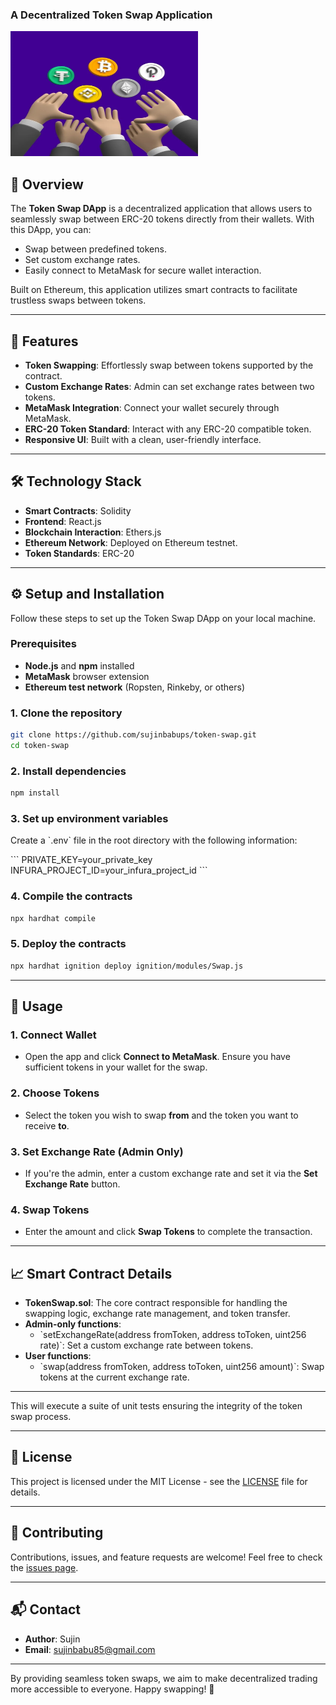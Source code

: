 
### A Decentralized Token Swap Application

<img src="https://github.com/sujinbabups/token-swap/blob/main/ff786b1e80594d7ebf822e874cf997ea.webp" width="300px" height="200px">

## 📜 Overview

The **Token Swap DApp** is a decentralized application that allows users to seamlessly swap between ERC-20 tokens directly from their wallets. With this DApp, you can:
- Swap between predefined tokens.
- Set custom exchange rates.
- Easily connect to MetaMask for secure wallet interaction.

Built on Ethereum, this application utilizes smart contracts to facilitate trustless swaps between tokens.

---

## 🚀 Features

- **Token Swapping**: Effortlessly swap between tokens supported by the contract.
- **Custom Exchange Rates**: Admin can set exchange rates between two tokens.
- **MetaMask Integration**: Connect your wallet securely through MetaMask.
- **ERC-20 Token Standard**: Interact with any ERC-20 compatible token.
- **Responsive UI**: Built with a clean, user-friendly interface.

---

## 🛠️ Technology Stack

- **Smart Contracts**: Solidity
- **Frontend**: React.js
- **Blockchain Interaction**: Ethers.js
- **Ethereum Network**: Deployed on Ethereum testnet.
- **Token Standards**: ERC-20

---



## ⚙️ Setup and Installation

Follow these steps to set up the Token Swap DApp on your local machine.

### Prerequisites
- **Node.js** and **npm** installed
- **MetaMask** browser extension
- **Ethereum test network** (Ropsten, Rinkeby, or others)

### 1. Clone the repository

``` bash
git clone https://github.com/sujinbabups/token-swap.git
cd token-swap
```

### 2. Install dependencies

```bash
npm install
```

### 3. Set up environment variables

Create a \`.env\` file in the root directory with the following information:

\`\`\`
PRIVATE_KEY=your_private_key
INFURA_PROJECT_ID=your_infura_project_id
\`\`\`

### 4. Compile the contracts

```bash
npx hardhat compile
```

### 5. Deploy the contracts

```bash
npx hardhat ignition deploy ignition/modules/Swap.js
```

---

## 📖 Usage

### 1. Connect Wallet
- Open the app and click **Connect to MetaMask**. Ensure you have sufficient tokens in your wallet for the swap.

### 2. Choose Tokens
- Select the token you wish to swap **from** and the token you want to receive **to**.

### 3. Set Exchange Rate (Admin Only)
- If you're the admin, enter a custom exchange rate and set it via the **Set Exchange Rate** button.

### 4. Swap Tokens
- Enter the amount and click **Swap Tokens** to complete the transaction.

---

## 📈 Smart Contract Details

- **TokenSwap.sol**: The core contract responsible for handling the swapping logic, exchange rate management, and token transfer.
- **Admin-only functions**:
  - \`setExchangeRate(address fromToken, address toToken, uint256 rate)\`: Set a custom exchange rate between tokens.
- **User functions**:
  - \`swap(address fromToken, address toToken, uint256 amount)\`: Swap tokens at the current exchange rate.

---


This will execute a suite of unit tests ensuring the integrity of the token swap process.

---

## 📝 License

This project is licensed under the MIT License - see the [LICENSE](LICENSE) file for details.

---

## 🤝 Contributing

Contributions, issues, and feature requests are welcome! Feel free to check the [issues page](https://github.com/sujinbabups/token-swap/issues).

---

## 📬 Contact

- **Author**: Sujin
- **Email**: sujinbabu85@gmail.com

---

By providing seamless token swaps, we aim to make decentralized trading more accessible to everyone. Happy swapping! 🎉



